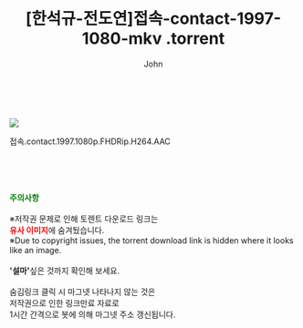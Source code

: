 ﻿---
layout: post
title:  "                   [한석규-전도연]접속-contact-1997-1080-mkv                .torrent"
author: John
categories: [ 영화 ]
tags: [  ]
image: https://torrentrj58.com/uploadfile/full/7c38acbf2ddb6ac492e67415375b1f897394bbf5.jpg 
description: "                   [한석규-전도연]접속-contact-1997-1080-mkv                 torrent 정보 공유"
toc: true
toc_sticky: true
---

<br>
<p><img src="https://torrentrj58.com/uploadfile/full/7c38acbf2ddb6ac492e67415375b1f897394bbf5.jpg"/></p>
 접속.contact.1997.1080p.FHDRip.H264.AAC    
    
<br><br><br>
<p data-ke-size="size16"><b><span style="color: green;">주의사항</span></b><br /><br />※저작권 문제로 인해 토렌트 다운로드 링크는<br /><b><span style="color: red;">유사 이미지</span></b>에 숨겨뒀습니다.<br />※Due to copyright issues, the torrent download link is hidden where it looks like an image.<br /><br /><b>'설마'</b>싶은 것까지 확인해 보세요.<br /><br />숨김링크 클릭 시 마그넷 나타나지 않는 것은<br />저작권으로 인한 링크만료 자료로<br />1시간 간격으로 봇에 의해 마그넷 주소 갱신됩니다.</p>
